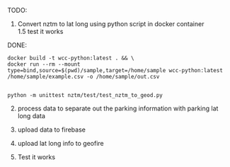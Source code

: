 TODO:


1. Convert nztm to lat long using python script in docker container   
   1.5 test it works

DONE: 
```$bash
docker build -t wcc-python:latest . && \
docker run --rm --mount type=bind,source=$(pwd)/sample,target=/home/sample wcc-python:latest /home/sample/example.csv -o /home/sample/out.csv


python -m unittest nztm/test/test_nztm_to_geod.py

```
2. process data to separate out the parking information with parking lat long data

3. upload data to firebase

4. upload lat long info to geofire

5. Test it works
